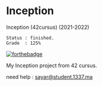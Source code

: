 # Inception

Inception (42cursus) (2021-2022)

	Status : finished.
	Grade  : 125%

[![forthebadge](https://forthebadge.com/images/badges/made-with-c.svg)](https://forthebadge.com)

My Inception project from 42 cursus.

need help : sayar@student.1337.ma
